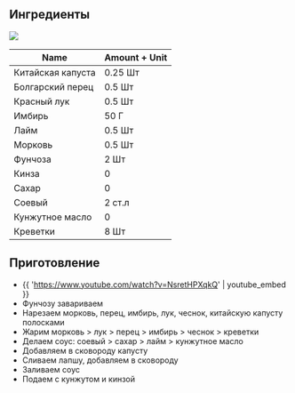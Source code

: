 ## Ингредиенты

![](/images/recipes/glass-wok-shrimps.jpg)

| Name              | Amount + Unit |
|-------------------|---------------|
| Китайская капуста | 0.25 Шт       |
| Болгарский перец  | 0.5 Шт        |
| Красный лук       | 0.5 Шт        |
| Имбирь            | 50 Г          |
| Лайм              | 0.5 Шт        |
| Морковь           | 0.5 Шт        |
| Фунчоза           | 2 Шт          |
| Кинза             | 0             |
| Сахар             | 0             |
| Соевый            | 2 ст.л        |
| Кунжутное масло   | 0             |
| Креветки          | 8 Шт          |

## Приготовление

- {{ 'https://www.youtube.com/watch?v=NsretHPXqkQ' | youtube_embed }}
- Фунчозу завариваем
- Нарезаем морковь, перец, имбирь, лук, чеснок, китайскую капусту полосками
- Жарим морковь > лук > перец > имбирь > чеснок > креветки
- Делаем соус: соевый > сахар > лайм > кунжутное масло
- Добавляем в сковороду капусту
- Сливаем лапшу, добавляем в сковороду
- Заливаем соус
- Подаем с кунжутом и кинзой